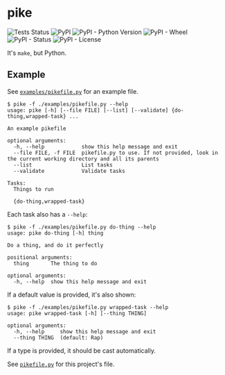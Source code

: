 # pike

![Tests Status](https://github.com/RealOrangeOne/pike/workflows/CI/badge.svg)
![PyPI](https://img.shields.io/pypi/v/pike-tasks.svg)
![PyPI - Python Version](https://img.shields.io/pypi/pyversions/pike-tasks.svg)
![PyPI - Wheel](https://img.shields.io/pypi/wheel/pike-tasks.svg)
![PyPI - Status](https://img.shields.io/pypi/status/pike-tasks.svg)
![PyPI - License](https://img.shields.io/pypi/l/pike-tasks.svg)

It's `make`, but Python.

## Example

See [`examples/pikefile.py`](examples/pikefile.py) for an example file.

```
$ pike -f ./examples/pikefile.py --help
usage: pike [-h] [--file FILE] [--list] [--validate] {do-thing,wrapped-task} ...

An example pikefile

optional arguments:
  -h, --help            show this help message and exit
  --file FILE, -f FILE  pikefile.py to use. If not provided, look in the current working directory and all its parents
  --list                List tasks
  --validate            Validate tasks

Tasks:
  Things to run

  {do-thing,wrapped-task}
```

Each task also has a `--help`:

```
$ pike -f ./examples/pikefile.py do-thing --help
usage: pike do-thing [-h] thing

Do a thing, and do it perfectly

positional arguments:
  thing       The thing to do

optional arguments:
  -h, --help  show this help message and exit
```

If a default value is provided, it's also shown:

```
$ pike -f ./examples/pikefile.py wrapped-task --help
usage: pike wrapped-task [-h] [--thing THING]

optional arguments:
  -h, --help     show this help message and exit
  --thing THING  (default: Rap)
```

If a type is provided, it should be cast automatically.

See [`pikefile.py`](./pikefile.py) for this project's file.
